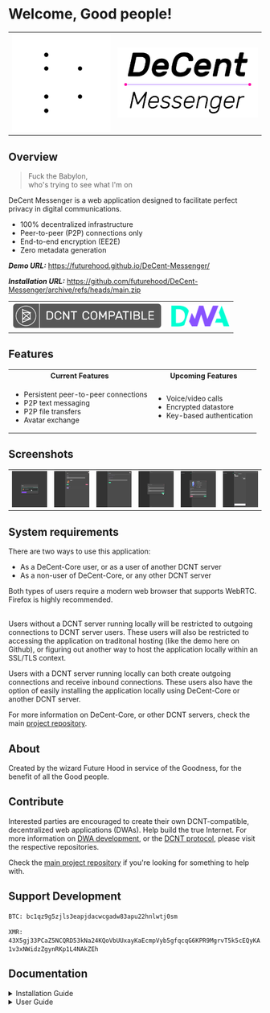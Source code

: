 # Welcome, Good people!

<table>
  <tr>
    <td><img src="readme/amuletz.svg#play" style="width: 350px;"></td>
    <td><img src="readme/decent-messenger-logo.svg#play" style="width: 500px;"></td>
  </tr>
</table>

## Overview

<blockquote>Fuck the Babylon,<br>who's trying to see what I'm on</blockquote>



DeCent Messenger is a web application designed to facilitate perfect privacy in digital communications.

- 100% decentralized infrastructure
- Peer-to-peer (P2P) connections only
- End-to-end encryption (EE2E)
- Zero metadata generation

***Demo URL:*** https://futurehood.github.io/DeCent-Messenger/

***Installation URL:*** https://github.com/futurehood/DeCent-Messenger/archive/refs/heads/main.zip

<table>
  <tr>
    <td><a href="https://github.com/futurehood/DeCent"><img src="readme/dcnt-compatible-badge.png" width="300"></a></td>
    <td><a href="https://github.com/futurehood/DWA"><img src="readme/dwa-logo3.png"width="120"></a></td>
  </tr>
</table>

## Features

<table>
  <tr>
    <th>Current Features</th>
    <th>Upcoming Features</th>
  <tr>
    <td>
      <ul>
        <li>Persistent peer-to-peer connections</li>
        <li>P2P text messaging</li>
        <li>P2P file transfers</li>
        <li>Avatar exchange</li>
      </ul>
    </td>
    <td>
      <ul>
        <li>Voice/video calls</li>
        <li>Encrypted datastore</li>
        <li>Key-based authentication</li>
      </ul>
    </td>
  </tr>
</table>

## Screenshots

<table>
    <tr>
        <td>
            <img src="readme/screens-how-to-3.png">
        </td>
        <td>
            <img src="readme/screens-how-to-6.png">
        </td>
        <td>
            <img src="readme/screens-how-to-7.png">
        </td>
        <td>
            <img src="readme/screens-how-to-11.png">
        </td>
        <td>
            <img src="readme/screens-how-to-15.png">
        </td>
        <td>
            <img src="readme/screens-how-to-20.png">
        </td>
    </tr>
</table>

## System requirements
  <p>There are two ways to use this application:</p>
  <ul>
    <li>As a DeCent-Core user, or as a user of another DCNT server</li>
    <li>As a non-user of DeCent-Core, or any other DCNT server</li>
  </ul>
Both types of users require a modern web browser that supports WebRTC. Firefox is highly recommended.<br><br>

Users without a DCNT server running locally will be restricted to outgoing connections to DCNT server users. These users will also be restricted to accessing the application on traditonal hosting (like the demo here on Github), or figuring out another way to host the application locally within an SSL/TLS context.

Users with a DCNT server running locally can both create outgoing connections and receive inbound connections. These users also have the option of easily installing the application locally using DeCent-Core or another DCNT server.

  For more information on DeCent-Core, or other DCNT servers, check the main <a href="https://github.com/futurehood/DeCent">project repository</a>.

## About

Created by the wizard Future Hood in service of the Goodness, for the benefit of all the Good people.

## Contribute

Interested parties are encouraged to create their own DCNT-compatible, decentralized web applications (DWAs). Help build the true Internet. For more information on <a href="">DWA development</a>, or the <a href="">DCNT protocol</a>, please visit the respective repositories.

Check the <a href="https://github.com/futurehood/DeCent">main project repository</a> if you're looking for something to help with.

## Support Development

`BTC: bc1qz9g5zjls3eapjdacwcgadw83apu22hnlwtj0sm`

`XMR: 43X5gj33PCaZ5NCQRD53kNa24KQoVbUUxayKaEcmpVyb5gfqcqG6KPR9MgrvT5k5cEQyKA1v3xNWidzZgynRKp1L4NAkZEh`

## Documentation

<details>
  <summary>
    <span>Installation Guide</span>
  </summary>

  <h2>Local Installation</h2>
  <p>To install DeCent Messenger locally using DeCent-Core, follow these steps:</p>
  <table>
    <tr>
      <td>
        <img src="readme/decent-messenger-install-1.png">
      </td>
      <td>
        <img src="readme/decent-messenger-install-2.png">
      </td>
      <td>
        <img src="readme/decent-messenger-install-3.png">
      </td>
      <td>
        <img src="readme/decent-messenger-install-4.png">
      </td>
      <td>
        <img src="readme/decent-messenger-install-5.png">
      </td>
      <td>
        <img src="readme/decent-messenger-install-6.png">
      </td>
    </tr>
  </table>
  <ol>
    <li>Open DeCent-Core and navigate to the Apps section. Use the <b><i>Add App</i></b> button to open the installation dialog.</li>
    <li>Paste the Installation URL of the DeCent-Messenger repository ZIP into the prompt.</li>
    <li>Wait while DeCent-Core fetches the application files and reads the manifest.</li>
    <li>Authorize DeCent Messenger when the prompt appears.</li>
    <li>Now DeCent-Core is installed locally.</li>
    <li>Manage the installation by opening the app options. The application can also be launched here when the DeCent-Core server is running.</li>
  </ol>
</details>
<details>
  <summary>
    <span>User Guide</span>
  </summary>
  <h2>Contents</h2>
  <ul style="list-style: none; padding: 0;">
    <li>
      <a href="#signing-in">Signing in</a>
    </li>
    <li>
      <a href="#creating-a-profile">Creating a profile</a>
    </li>
    <li>
      <a href="#creating-a-profile">Manage a profile</a>
    </li>
    <li>
      <a href="#creating-a-profile">Adding a server</a>
    </li>
    <li>
      <a href="#creating-a-profile">Managing a server</a>
    </li>
  </ul>
  <h2 id="signing-in">Signing In</h2>
  <table>
    <tr>
      <td><img src="readme/screens-how-to-3.png" width="600"></td>
      <td><img src="readme/screens-how-to-4.png" width="600"></td>
      <td><img src="readme/screens-how-to-5.png" width="600"></td>
    </tr>
  </table>
  <ol>
    <li>Upon opening the application, you will be prompted to sign in. Select the desired profile to continue. If necessary, create a new profile.</li>
    <li>The <b><i>Remember selection</i></b> option can be used to automatically sign in as specified user in the future.</li>
    <li>Once signed in, the UI will be empty. Everything is ready to go.</li>
  </ol> 
  <h2 id="creating-a-profile">Creating a Profile</h2>
  <table>
    <tr>
      <td><img src="readme/screens-how-to-1.png" width="600"></td>
      <td><img src="readme/screens-how-to-2.png" width="600"></td>
      <td><img src="readme/screens-how-to-3.png" width="600"></td>
    </tr>
  </table>
  <ol>
    <li>To create a profile, use the <b><i>Create a new profile</i></b> button on the Sign In dialog.</li>
    <li>Fill in the details, and use the <b><i>Save</i></b> button to submit the form.</li>
    <li>Sign in using the newly created profile</li>
  </ol>
  <h2>Managing a Profile</h2>
  <table>
    <tr>
      <td><img src="readme/screens-how-to-6.png" width="300"></td>
    </tr>
  </table>
  <ol>
    <li>Use the <b><i>Profile Settings</i></b> button in the top right of the UI to open the manage profile dialog.</li>
    <li>From here, the profile can be signed out, modified, or deleted.</li>
  </ol>
  <h2>Managing Servers</h2>
  <table>
    <tr>
      <td><img src="readme/screens-how-to-7.png" width="600"></td>
      <td><img src="readme/screens-how-to-8.png" width="600"></td>
      <td><img src="readme/screens-how-to-9.png" width="600"></td>
      <td><img src="readme/screens-how-to-10.png" width="600"></td>
    </tr>
  </table>
  <ol>
    <li>To manage the servers associated with a profile, sign in to the profile, and use the <b><i>Server Settings</i></b> button to open the manage servers dialog.</li>
    <li>To add a server, enter the host address in the <b><i>Address</i></b> field and use the <b><i>Add</i></b> button to submit the form.</li>
    <li>Once the server has been added, the connection state can be controlled by the <b><i>Toggle Connection State</i></b> button.</li>
    <li>Green indicators mean the connection was successful and is ongoing. The indicator at the top (also serving as the <b><i>Server Settings</i></b> button) will only be green if all servers are connected successfully.</li>
    <li>If there is an error with one of the servers, the indicator will be orange. If no servers are connected the indicator will be red.</li>
  </ol>
  <h2>Adding a Contact</h2>
  <table>
    <tr>
      <td><img src="readme/screens-how-to-11.png" width="300"></td>
      <td><img src="readme/screens-how-to-12.png" width="300"></td>
    </tr>
  </table>
  <ol>
    <li>To add a contact, use the <b><i>Add Contact</i></b> button in the top left of the UI to open the proper dialog.</li>
    <li>Fill in the <i>Name</i> field and the <i>Address</i> field and use the <b><i>Save</i></b> button to submit the form.</li>
  </ol>
  <h2 id="managing-a-contact">Managing a contact</h2>
  <table>
    <tr>
      <td><img src="readme/screens-how-to-14.png" width="600"></td>
      <td><img src="readme/screens-how-to-15.png" width="600"></td>
      <td><img src="readme/screens-how-to-16.png" width="600"></td>
    </tr>
  </table>
  <ol>
    <li>Hover over the contact in the Contacts list to expose the <b><i>More options</i></b> button. Use the button to open the manage contact dialog</li>
    <li>From here the contact can be contacted, modified, or deleted.</li>
    <li>The Contact dialog also has a <b><i>More options</i></b> button.</li>
  </ol>
  <h2>Send a message</h2>
  <table>
    <tr>
      <td><img src="readme/screens-how-to-17.png" width="600"></td>
      <td><img src="readme/screens-how-to-18.png" width="600"></td>
      <td><img src="readme/screens-how-to-19.png" width="600"></td>
      <td><img src="readme/screens-how-to-20.png" width="600"></td>
    </tr>
  </table>
  <ol>
    <li>To send a message to a contact, hover over the contacts list to expose the <b><i>Messaging</i></b> button</li>
    <li>After the messaging window appears, input a message in the text box.</li>
    <li>Use the green <b><i>Send message</i></b> button to send the message to the contact.</li>
    <li>Maybe you will get a reply!</li>
  </ol>
  <h2>Managing a messaging session</h2>
  <table>
    <tr>
      <td><img src="readme/screens-how-to-21.png" width="600"></td>
      <td><img src="readme/screens-how-to-22.png" width="600"></td>
      <td><img src="readme/screens-how-to-23.png" width="600"></td>
      <td><img src="readme/screens-how-to-24.png" width="600"></td>
    </tr>
  </table>
</details>






